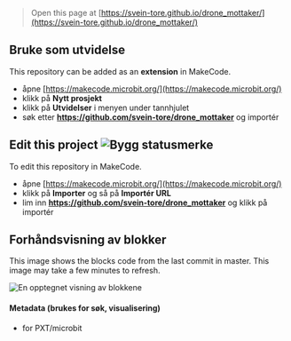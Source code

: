 
> Open this page at [https://svein-tore.github.io/drone_mottaker/](https://svein-tore.github.io/drone_mottaker/)

## Bruke som utvidelse

This repository can be added as an **extension** in MakeCode.

* åpne [https://makecode.microbit.org/](https://makecode.microbit.org/)
* klikk på **Nytt prosjekt**
* klikk på **Utvidelser** i menyen under tannhjulet
* søk etter **https://github.com/svein-tore/drone_mottaker** og importér

## Edit this project ![Bygg statusmerke](https://github.com/svein-tore/drone_mottaker/workflows/MakeCode/badge.svg)

To edit this repository in MakeCode.

* åpne [https://makecode.microbit.org/](https://makecode.microbit.org/)
* klikk på **Importer** og så på **Importér URL**
* lim inn **https://github.com/svein-tore/drone_mottaker** og klikk på importér

## Forhåndsvisning av blokker

This image shows the blocks code from the last commit in master.
This image may take a few minutes to refresh.

![En opptegnet visning av blokkene](https://github.com/svein-tore/drone_mottaker/raw/master/.github/makecode/blocks.png)

#### Metadata (brukes for søk, visualisering)

* for PXT/microbit
<script src="https://makecode.com/gh-pages-embed.js"></script><script>makeCodeRender("{{ site.makecode.home_url }}", "{{ site.github.owner_name }}/{{ site.github.repository_name }}");</script>
